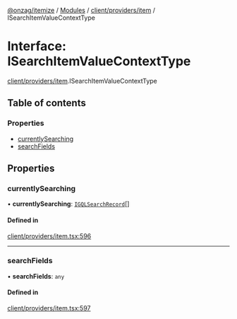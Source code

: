 [@onzag/itemize](../README.md) / [Modules](../modules.md) / [client/providers/item](../modules/client_providers_item.md) / ISearchItemValueContextType

# Interface: ISearchItemValueContextType

[client/providers/item](../modules/client_providers_item.md).ISearchItemValueContextType

## Table of contents

### Properties

- [currentlySearching](client_providers_item.ISearchItemValueContextType.md#currentlysearching)
- [searchFields](client_providers_item.ISearchItemValueContextType.md#searchfields)

## Properties

### currentlySearching

• **currentlySearching**: [`IGQLSearchRecord`](gql_querier.IGQLSearchRecord.md)[]

#### Defined in

[client/providers/item.tsx:596](https://github.com/onzag/itemize/blob/5c2808d3/client/providers/item.tsx#L596)

___

### searchFields

• **searchFields**: `any`

#### Defined in

[client/providers/item.tsx:597](https://github.com/onzag/itemize/blob/5c2808d3/client/providers/item.tsx#L597)
